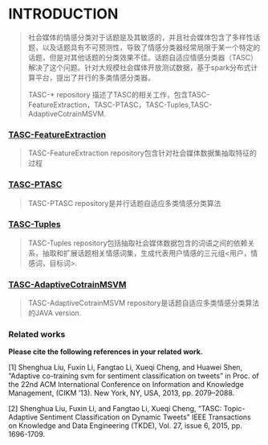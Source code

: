 INTRODUCTION
===================================
> 社会媒体的情感分类对于话题是及其敏感的，并且社会媒体包含了多样性话题，以及话题具有不可预测性，导致了情感分类器经常局限于某一个特定的话题，但是对其他话题的分类效果不佳。话题自适应情感分类器（TASC）解决了这个问题。针对大规模社会媒体开放测试数据，基于spark分布式计算平台，提出了并行的多类情感分类器。
> 
> TASC-* repository 描述了TASC的相关工作，包含TASC-FeatureExtraction，TASC-PTASC，TASC-Tuples,TASC-AdaptiveCotrainMSVM.

### [TASC-FeatureExtraction](https://github.com/opinion-extraction-propagation/TASC-FeatureExtraction) <br />

> TASC-FeatureExtraction repository包含针对社会媒体数据集抽取特征的过程

### [TASC-PTASC](https://github.com/opinion-extraction-propagation/TASC-PTASC) <br />

> TASC-PTASC repository是并行话题自适应多类情感分类算法

### [TASC-Tuples](https://github.com/opinion-extraction-propagation/TASC-Tuples) <br />

> TASC-Tuples repository包括抽取社会媒体数据包含的词语之间的依赖关系，抽取和扩展话题相关情感词集，生成代表用户情感的三元组<用户，情感词，目标词>.

### [TASC-AdaptiveCotrainMSVM](https://github.com/opinion-extraction-propagation/TASC-AdaptiveCotrainMSVM) <br />

> TASC-AdaptiveCotrainMSVM repository是话题自适应多类情感分类算法的JAVA version.

### Related works <br /> 
**Please cite the following references in your related work.**

[1] Shenghua Liu, Fuxin Li, Fangtao Li, Xueqi Cheng, and Huawei Shen, “Adaptive co-training svm for sentiment classification on tweets” in Proc. of the 22nd ACM International Conference on Information and Knowledge Management, (CIKM ’13). New York, NY, USA, 2013, pp. 2079–2088.<br />

[2] Shenghua Liu, Fuxin Li, and Fangtao Li, Xueqi Cheng, “TASC: Topic-Adaptive Sentiment Classification on Dynamic Tweets” IEEE Transactions on Knowledge and Data Engineering (TKDE), Vol. 27, issue 6, 2015, pp. 1696-1709.<br />

